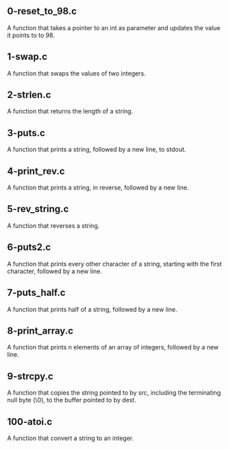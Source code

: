 ## 0-reset_to_98.c 
A function that takes a pointer to an int as parameter and updates the value it points to to 98.
## 1-swap.c
A function that swaps the values of two integers.
## 2-strlen.c
A function that returns the length of a string.
## 3-puts.c
A function that prints a string, followed by a new line, to stdout.
## 4-print_rev.c
A function that prints a string, in reverse, followed by a new line.
## 5-rev_string.c
A function that reverses a string.
## 6-puts2.c
A function that prints every other character of a string, starting with the first character, followed by a new line.
## 7-puts_half.c
A function that prints half of a string, followed by a new line.
## 8-print_array.c
A function that prints n elements of an array of integers, followed by a new line.
## 9-strcpy.c
A function that copies the string pointed to by src, including the terminating null byte (\0), to the buffer pointed to by dest.
## 100-atoi.c
A function that convert a string to an integer.
